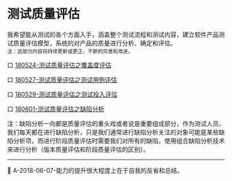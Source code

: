 # 测试质量评估
我希望能从测试的各个方面入手，涵盖整个测试流程和测试内容，建立软件产品测试质量评估模型，系统的对产品的质量进行分析、确定和评估。    
<small>注：这部分内容将持续更新或更正，不断的完善和改进。</small>

口  [180524-测试质量评估之覆盖度评估](books/测试覆盖度评估.md)

口  [180527-测试质量评估之测试用例评估](books/测试用例评估.md)

口  [180529-测试质量评估之测试投入评估](books/测试投入评估.md)

口  [180601-测试质量评估之缺陷分析](books/缺陷分析技术.md)

注：缺陷分析一向都是质量评估的重头戏或者说是重要组成部分，作为测试人员，我们每天都在进行缺陷分析，只是我们通常进行缺陷分析关注的对象可能是某些缺陷分析项，而进行阶段质量评估时需要我们对所有的缺陷，使用组合缺陷分析技术来进行分析（版本质量评估和阶段质量评估的区别）。

* * *
:bell: A-2018-06-07-能力的提升很大程度上在于自我的反省和总结。
